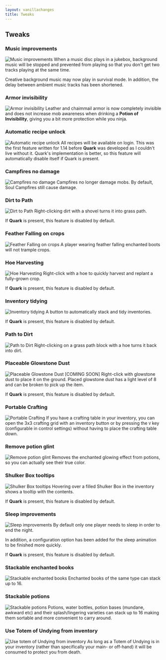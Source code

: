 ```yaml
---
layout: vanillachanges
title: Tweaks
---
```


## Tweaks

### Music improvements
![Music improvements](https://raw.githubusercontent.com/svenhjol/Charm-Assets/master/web/charm-features/nope.png)
When a music disc plays in a jukebox, background music will be stopped and prevented from playing so that you don't get two tracks playing at the same time.

Creative background music may now play in survival mode.  In addition, the delay between ambient music tracks has been shortened.

### Armor invisibility
![Armor invisibility](https://raw.githubusercontent.com/svenhjol/Charm-Assets/master/web/charm-features/nope.png)
Leather and chaimmail armor is now completely invisible and does not increase mob awareness when drinking a **Potion of Invisibility**, giving you a bit more protection while you ninja.

### Automatic recipe unlock
![Automatic recipe unlock](https://raw.githubusercontent.com/svenhjol/Charm-Assets/master/web/charm-features/nope.png)
All recipes will be available on login.  This was the first feature written for 1.14 before **Quark** was developed as I couldn't live without it.  Quark's implementation is better, so this feature will automatically disable itself if Quark is present. 

### Campfires no damage
![Campfires no damage](https://raw.githubusercontent.com/svenhjol/Charm-Assets/master/web/charm-features/nope.png)
Campfires no longer damage mobs.
By default, Soul Campfires still cause damage.

### Dirt to Path
![Dirt to Path](https://raw.githubusercontent.com/svenhjol/Charm-Assets/master/web/charm-features/nope.png)
Right-clicking dirt with a shovel turns it into grass path.

If **Quark** is present, this feature is disabled by default.

### Feather Falling on crops
![Feather Falling on crops](https://raw.githubusercontent.com/svenhjol/Charm-Assets/master/web/charm-features/nope.png)
A player wearing feather falling enchanted boots will not trample crops.

### Hoe Harvesting
![Hoe Harvesting](https://raw.githubusercontent.com/svenhjol/Charm-Assets/master/web/charm-features/nope.png)
Right-click with a hoe to quickly harvest and replant a fully-grown crop.

If **Quark** is present, this feature is disabled by default.

### Inventory tidying
![Inventory tidying](https://raw.githubusercontent.com/svenhjol/Charm-Assets/master/web/charm-features/nope.png)
A button to automatically stack and tidy inventories.

If **Quark** is present, this feature is disabled by default.

### Path to Dirt
![Path to Dirt](https://raw.githubusercontent.com/svenhjol/Charm-Assets/master/web/charm-features/nope.png)
Right-clicking on a grass path block with a hoe turns it back into dirt.

### Placeable Glowstone Dust
![Placeable Glowstone Dust](https://raw.githubusercontent.com/svenhjol/Charm-Assets/master/web/charm-features/nope.png)
[COMING SOON] Right-click with glowstone dust to place it on the ground.  Placed glowstone dust has a light level of 8 and can be broken to pick up the item.

If **Quark** is present, this feature is disabled by default.

### Portable Crafting
![Portable Crafting](https://raw.githubusercontent.com/svenhjol/Charm-Assets/master/web/charm-features/nope.png)
If you have a crafting table in your inventory, you can open the 3x3 crafting grid with an inventory button or by pressing the `V` key (configurable in control settings) without having to place the crafting table down.

### Remove potion glint
![Remove potion glint](https://raw.githubusercontent.com/svenhjol/Charm-Assets/master/web/charm-features/nope.png)
Removes the enchanted glowing effect from potions, so you can actually see their true color.

### Shulker Box tooltips
![Shulker Box tooltips](https://raw.githubusercontent.com/svenhjol/Charm-Assets/master/web/charm-features/nope.png)
Hovering over a filled Shulker Box in the inventory shows a tooltip with the contents.

If **Quark** is present, this feature is disabled by default.

### Sleep improvements
![Sleep improvements](https://raw.githubusercontent.com/svenhjol/Charm-Assets/master/web/charm-features/nope.png)
By default only one player needs to sleep in order to end the night.

In addition, a configuration option has been added for the sleep animation to be finished more quickly.

If **Quark** is present, this feature is disabled by default.

### Stackable enchanted books
![Stackable enchanted books](https://raw.githubusercontent.com/svenhjol/Charm-Assets/master/web/charm-features/nope.png)
Enchanted books of the same type can stack up to 16.

### Stackable potions
![Stackable potions](https://raw.githubusercontent.com/svenhjol/Charm-Assets/master/web/charm-features/nope.png)
Potions, water bottles, potion bases (mundane, awkward etc) and their splash/lingering varieties can stack up to 16 making them sortable and more convenient to carry around.

### Use Totem of Undying from inventory
![Use totem of Undying from inventory](https://raw.githubusercontent.com/svenhjol/Charm-Assets/master/web/charm-features/nope.png)
As long as a Totem of Undying is in your inventory (rather than specifically your main- or off-hand) it will be consumed to protect you from death.